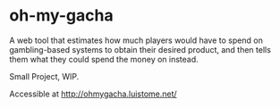 # oh-my-gacha
A web tool that estimates how much players would have to spend on gambling-based systems to obtain their desired product, and then tells them what they could spend the money on instead.

Small Project, WIP.

Accessible at http://ohmygacha.luistome.net/
